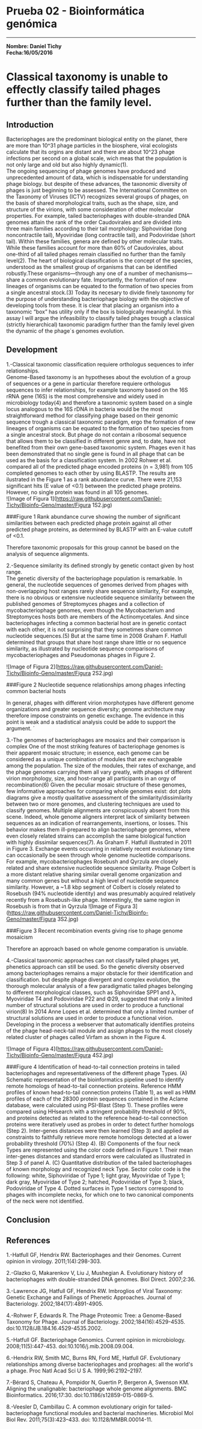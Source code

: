 # Prueba 02 - Bioinformática genómica
___

**Nombre: Daniel Tichy**  
**Fecha:16/05/2016**
&nbsp;

# Classical taxonomy is unable to effectly classify tailed phages further than the family level. 

##  Introduction 
Bacteriophages are the predominant biological entity on the planet, there are more than 10^31 phage particles in the biosphere, 
viral ecologists calculate that its orgins are distant and there are about 10^23 phage infections per second on a global scale,
wich meas that the population is not only large and old but also highly dynamic(1).  
The ongoing sequencing of phage genomes have produced and unprecedented amount of data, which is indispensable for understanding phage biology. but despite of these advances, the taxonomic diversity of phages is just beginning to be assessed.
The International Committee on the Taxonomy of Viruses (ICTV) recognizes several groups of phages, on the basis of shared morphological traits, such as the shape, size, and structure of the virions, with some consideration of other molecular properties.
For example, tailed bacteriophages with double-stranded DNA genomes attain the rank of the order Caudovirales and are divided into 
three main families according to their tail morphology: Siphoviridae (long noncontractile tail), Myoviridae (long contractile tail), 
and Podoviridae (short tail). Within these families, genera are defined by other molecular traits. 
While these families account for more than 60% of Caudovirales, about one-third of all tailed phages remain classified no further 
than the family level(2).
The heart of biological classification is the concept of the species, understood as the smallest group of organisms that can be 
identified robustly.These organisms—through any one of a number of mechanisms—share a common evolutionary fate. 
Importantly, the formation of new lineages of organisms can be equated to the formation of two species from a single ancestral stock.(3)
Today its necesary to divide finely taxonomy for the purpose of understanding bacteriophage biology with the objective of developing 
tools from these. It is clear that placing an organism into a taxonomic “box” has utility only if the box is biologically meaningful. 
In this assay I will argue the infeasibility to classify tailed phages trough a classical (strictly hierarchical) taxonomic paradigm further than the family level given the dynamic of the phage´s genomes evolution.

##  Development 
1.-Classical taxonomic classification requiere orthologus sequences to infer relationships.   
Genome-Based taxonomy is an hypotheses about the evolution of a group of sequences or a gene in particular therefore  requiere orthologus sequences to infer relationships, for example taxonomy based on the 16S rRNA gene (16S) is the most comprehensive and widely used in microbiology today(4) and therefore a taxonomic system based on a single locus analogous to the 16S rDNA in bacteria would be the most straightforward method for classifying phage based on their genomic sequence trough a classical taxonomic paradigm, ergo the formation of new lineages of organisms can be equated to the formation of two species from a single ancestral stock. But phage do not contain a ribosomal sequence that allows them to be classified in different genre and, to date, have not benefited from their own gene-based taxonomic system. Phages even it has been demonstrated that no single gene is found in all phage that can be used as the basis for a classification system. In 2002 Rohwer et al. compared all of the predicted phage encoded proteins (n = 3,981) from 105 completed genomes to each other by using BLASTP. The results are ilustrated in the Figure 1 as a rank abundance curve. There were 21,153 significant hits (E value of <0.1) between the predicted phage proteins. However, no single protein was found in all 105 genomes.    
![Image of Figura 1](https://raw.githubusercontent.com/Daniel-Tichy/Bioinfo-Geno/master/Figura 1S2.jpg)

###Figure 1 Rank abundance curve showing the number of significant similarities between each predicted phage protein against all other predicted phage proteins, as determined by BLASTP with an E-value cutoff of <0.1.

Therefore taxonomic proposals for this group cannot be based on the analysis of sequence alignments.

2.-Sequence similarity its defined strongly by genetic contact given by host range.  
The genetic diversity of the bacteriophage population is remarkable. In general, the nucleotide sequences of genomes derived from phages with non-overlapping host ranges rarely share sequence similarity, For example, there is no obvious or extensive nucleotide sequence similarity between the published genomes of Streptomyces phages and a collection of mycobacteriophage genomes, even though the Mycobacterium and Streptomyces hosts both are members of the Actinomycetales. And since bacteriophages infecting a common bacterial host are in genetic contact with each other, it is not surprising that they sometimes share common nucleotide sequences.(5)
But at the same time in 2008 Graham F. Hatfull determined that groups that share host range share little or no sequence similarity, as illustrated by nucleotide sequence comparisons of mycobacteriophages and Pseudomonas phages in Figure 2.  

![Image of Figura 2](https://raw.githubusercontent.com/Daniel-Tichy/Bioinfo-Geno/master/Figura 2S2.jpg)

###Figure 2 Nucleotide sequence relationships among phages infecting common bacterial hosts

In general, phages with different virion morphotypes have different genome organizations and greater sequence diversity; genome architecture may therefore impose constraints on genetic exchange. The evidence in this point is weak and a stadistical analysis could be adde to support the argument. ´

3.-The genomes of bacteriophages are mosaics and their comparison is complex
One of the most striking features of bacteriophage genomes is their apparent mosaic structure; in essence, each genome can be considered as a unique combination of modules that are exchangeable among the population. The size of the modules, their rates of exchange, and the phage genomes carrying them all vary greatly, with phages of different virion morphology, size, and host-range all participants in an orgy of recombination(6) Given the peculiar mosaic structure of these genomes, few informative approaches for comparing whole genomes exist: dot plots diagrams give a mostly qualitative assessment of the similarity/dissimilarity between two or more genomes, and clustering techniques are used to classify genomes. Multiple alignments are conspicuously absent from this scene. Indeed, whole genome aligners interpret lack of similarity between sequences as an indication of rearrangements, insertions, or losses. This behavior makes them ill-prepared to align bacteriophage genomes, where even closely related strains can accomplish the same biological function with highly dissimilar sequences(7). As Graham F. Hatfull illustrated in 2011 in Figure 3. Exchange events occurring in relatively recent evolutionary time can occasionally be seen through whole genome nucleotide comparisons. For example, mycobacteriophages Rosebush and Qyrzula are closely related and share extensive nucleotide sequence similarity. Phage Colbert is a more distant relative sharing similar overall genome organization and many common genes but without a high level of nucleotide sequence similarity. However, a ~1.8 kbp segment of Colbert is closely related to Rosebush (94% nucleotide identity) and was presumably acquired relatively recently from a Rosebush-like phage. Interestingly, the same region in Rosebush is from that in Qyrzula
![Image of Figura 3](https://raw.githubusercontent.com/Daniel-Tichy/Bioinfo-Geno/master/Figura 3S2.jpg)

###Figure 3 Recent recombination events giving rise to phage genome mosaicism

Therefore an approach based on whole genome comparation is unviable. 

4.-Classical taxonomic approaches can not classify tailed phages yet, phenetics approach can still be used. 
So the genetic diversity observed among bacteriophages remains a major obstacle for their identification and classification. but despite phage divergent and complex evolution, the thorough molecular analysis of a few paradigmatic tailed phages belonging to different morphological classes, such as Siphoviridae SPP1 and λ, Myoviridae T4 and Podoviridae P22 and Φ29, suggested that only a limited number of structural solutions are used in order to produce a functional virion(8) In 2014 Anne Lopes et al. determined that only a limited number of structural solutions are used in order to produce a functional virion. Developing in the process a webserver that automatically identifies proteins of the phage head-neck-tail module and assign phages to the most closely related cluster of phages called Virfam as shown in the Figure 4. 

![Image of Figura 4](https://raw.githubusercontent.com/Daniel-Tichy/Bioinfo-Geno/master/Figura 4S2.jpg)

###Figure 4 Identification of head-to-tail connection proteins in tailed bacteriophages and representativeness of the different phage Types. (A) Schematic representation of the bioinformatics pipeline used to identify remote homologs of head-to-tail connection proteins. Reference HMM profiles of known head-to-tail connection proteins (Table  1), as well as HMM profiles of each of the 28300 protein sequences contained in the Aclame database, were calculated using PSI-Blast (Step 1). These profiles were compared using HHsearch with a stringent probability threshold of 90%, and proteins detected as related to the reference head-to-tail connection proteins were iteratively used as probes in order to detect further homologs (Step 2). Inter-genes distances were then learned (Step 3) and applied as constraints to faithfully retrieve more remote homologs detected at a lower probability threshold (70%) (Step 4). (B) Components of the four neck Types are represented using the color code defined in Figure  1. Their mean inter-genes distances and standard errors were calculated as illustrated in Step 3 of panel A. (C) Quantitative distribution of the tailed bacteriophages of known morphology and recognized neck Type. Sector color code is the following: white, Siphoviridae of Type 1; light gray, Myoviridae of Type 1; dark gray, Myoviridae of Type 2; hatched, Podoviridae of Type 3; black, Podoviridae of Type 4. Dotted surfaces in Type 1 sectors correspond to phages with incomplete necks, for which one to two canonical components of the neck were not identified.


##  Conclusion 

## References 

1.-Hatfull GF, Hendrix RW. Bacteriophages and their Genomes. Current opinion in virology. 2011;1(4):298-303. 

2.-Glazko G, Makarenkov V, Liu J, Mushegian A. Evolutionary history of bacteriophages with double-stranded DNA genomes. Biol Direct. 2007;2:36.

3.-Lawrence JG, Hatfull GF, Hendrix RW. Imbroglios of Viral Taxonomy: Genetic Exchange and Failings of Phenetic Approaches. Journal of Bacteriology. 2002;184(17):4891-4905. 

4.-Rohwer F, Edwards R. The Phage Proteomic Tree: a Genome-Based Taxonomy for Phage. Journal of Bacteriology. 2002;184(16):4529-4535. doi:10.1128/JB.184.16.4529-4535.2002.

5.-Hatfull GF. Bacteriophage Genomics. Current opinion in microbiology. 2008;11(5):447-453. doi:10.1016/j.mib.2008.09.004.

6.-Hendrix RW, Smith MC, Burns RN, Ford ME, Hatfull GF. Evolutionary relationships among diverse bacteriophages and prophages: all the world's a phage. Proc Natl Acad Sci U S A. 1999;96:2192–2197.

7.-Bérard S, Chateau A, Pompidor N, Guertin P, Bergeron A, Swenson KM. Aligning the unalignable: bacteriophage whole genome alignments. BMC Bioinformatics. 2016;17:30. doi:10.1186/s12859-015-0869-5.

8.-Veesler D, Cambillau C. A common evolutionary origin for tailed-bacteriophage functional modules and bacterial machineries. Microbiol Mol Biol Rev. 2011;75(3):423–433. doi: 10.1128/MMBR.00014-11.
